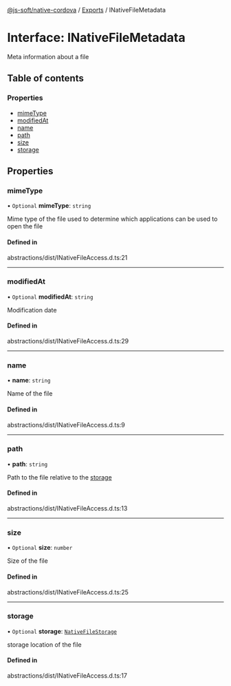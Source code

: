 [@js-soft/native-cordova](../README.md) / [Exports](../modules.md) / INativeFileMetadata

# Interface: INativeFileMetadata

Meta information about a file

## Table of contents

### Properties

-   [mimeType](INativeFileMetadata.md#mimetype)
-   [modifiedAt](INativeFileMetadata.md#modifiedat)
-   [name](INativeFileMetadata.md#name)
-   [path](INativeFileMetadata.md#path)
-   [size](INativeFileMetadata.md#size)
-   [storage](INativeFileMetadata.md#storage)

## Properties

### mimeType

• `Optional` **mimeType**: `string`

Mime type of the file used to determine which applications can be used to open the file

#### Defined in

abstractions/dist/INativeFileAccess.d.ts:21

---

### modifiedAt

• `Optional` **modifiedAt**: `string`

Modification date

#### Defined in

abstractions/dist/INativeFileAccess.d.ts:29

---

### name

• **name**: `string`

Name of the file

#### Defined in

abstractions/dist/INativeFileAccess.d.ts:9

---

### path

• **path**: `string`

Path to the file relative to the [storage](INativeFileMetadata.md#storage)

#### Defined in

abstractions/dist/INativeFileAccess.d.ts:13

---

### size

• `Optional` **size**: `number`

Size of the file

#### Defined in

abstractions/dist/INativeFileAccess.d.ts:25

---

### storage

• `Optional` **storage**: [`NativeFileStorage`](../enums/NativeFileStorage.md)

storage location of the file

#### Defined in

abstractions/dist/INativeFileAccess.d.ts:17
